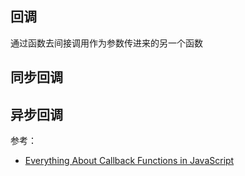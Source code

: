 ## 回调

通过函数去间接调用作为参数传进来的另一个函数





## 同步回调

## 异步回调











参考：

* [Everything About Callback Functions in JavaScript](https://dmitripavlutin.com/javascript-callback/)